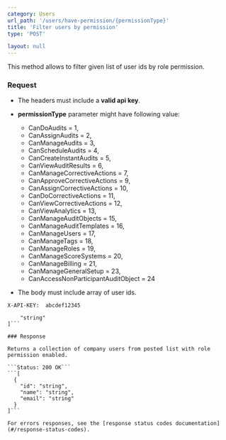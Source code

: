 ```yaml
---
category: Users
url_path: '/users/have-permission/{permissionType}'
title: 'Filter users by permission'
type: 'POST'

layout: null
---
```


This method allows to filter given list of user ids by role permission.

### Request

* The headers must include a **valid api key**.

* **permissionType** parameter might have following value:
  * CanDoAudits = 1,
  * CanAssignAudits = 2,
  * CanManageAudits = 3,
  * CanScheduleAudits = 4,
  * CanCreateInstantAudits = 5,
  * CanViewAuditResults = 6,
  * CanManageCorrectiveActions = 7,
  * CanApproveCorrectiveActions = 9,
  * CanAssignCorrectiveActions = 10,
  * CanDoCorrectiveActions = 11,
  * CanViewCorrectiveActions = 12,
  * CanViewAnalytics = 13,
  * CanManageAuditObjects = 15,
  * CanManageAuditTemplates = 16,
  * CanManageUsers = 17,
  * CanManageTags = 18,
  * CanManageRoles = 19,
  * CanManageScoreSystems = 20,
  * CanManageBilling = 21,
  * CanManageGeneralSetup = 23,
  * CanAccessNonParticipantAuditObject = 24

* The body must include array of user ids.


```X-API-KEY:  abcdef12345```

```[
    "string"
]```

### Response

Returns a collection of company users from posted list with role permission enabled.

```Status: 200 OK```
```[
  {
    "id": "string",
    "name": "string",
    "email": "string"
  }
]```

For errors responses, see the [response status codes documentation](#/response-status-codes).
